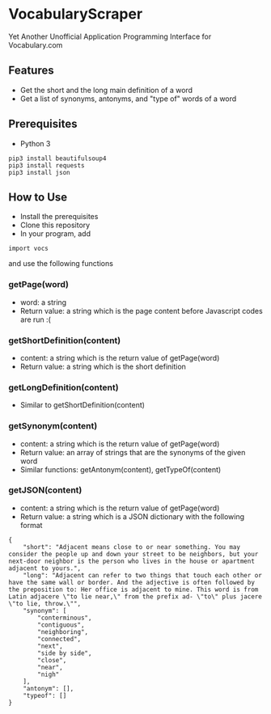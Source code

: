# VocabularyScraper
Yet Another Unofficial Application Programming Interface for Vocabulary.com
## Features
- Get the short and the long main definition of a word
- Get a list of synonyms, antonyms, and "type of" words of a word
## Prerequisites
- Python 3
```
pip3 install beautifulsoup4
pip3 install requests
pip3 install json
```
## How to Use
- Install the prerequisites
- Clone this repository
- In your program, add
```
import vocs
```
and use the following functions
### getPage(word)
- word: a string 
- Return value: a string which is the page content before Javascript codes are run :(
### getShortDefinition(content)
- content: a string which is the return value of getPage(word)
- Return value: a string which is the short definition
### getLongDefinition(content)
- Similar to getShortDefinition(content)
### getSynonym(content)
- content: a string which is the return value of getPage(word)
- Return value: an array of strings that are the synonyms of the given word
- Similar functions: getAntonym(content), getTypeOf(content)
### getJSON(content)
- content: a string which is the return value of getPage(word)
- Return value: a string which is a JSON dictionary with the following format
```
{
    "short": "Adjacent means close to or near something. You may consider the people up and down your street to be neighbors, but your next-door neighbor is the person who lives in the house or apartment adjacent to yours.",
    "long": "Adjacent can refer to two things that touch each other or have the same wall or border. And the adjective is often followed by the preposition to: Her office is adjacent to mine. This word is from Latin adjacere \"to lie near,\" from the prefix ad- \"to\" plus jacere \"to lie, throw.\"",
    "synonym": [
        "conterminous",
        "contiguous",
        "neighboring",
        "connected",
        "next",
        "side by side",
        "close",
        "near",
        "nigh"
    ],
    "antonym": [],
    "typeof": []
}
```
